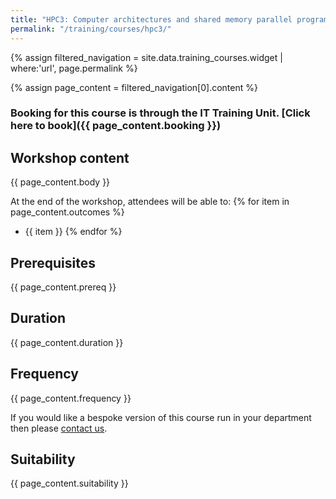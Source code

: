 ```yaml
---
title: "HPC3: Computer architectures and shared memory parallel programming"
permalink: "/training/courses/hpc3/"
---
```


{% assign filtered_navigation = site.data.training_courses.widget | where:'url', page.permalink %}

{% assign page_content = filtered_navigation[0].content %}

### Booking for this course is through the IT Training Unit. [Click here to book]({{ page_content.booking }})

## Workshop content

{{ page_content.body }}


At the end of the workshop, attendees will be able to:
{% for item in page_content.outcomes %}
  - {{ item }}
{% endfor %}

## Prerequisites

{{ page_content.prereq }}
## Duration

{{ page_content.duration }}
## Frequency

{{ page_content.frequency }}

If you would like a bespoke version of this course run in your department then please [contact us](https://bit.ly/arc-help).
## Suitability

{{ page_content.suitability }}
